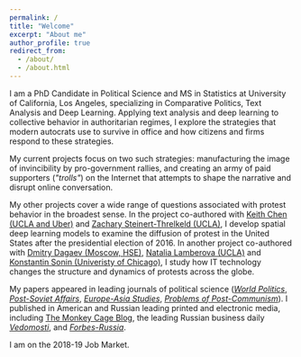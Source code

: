 ```yaml
---
permalink: /
title: "Welcome"
excerpt: "About me"
author_profile: true
redirect_from: 
  - /about/
  - /about.html
---
```



I am a PhD Candidate in Political Science and MS in Statistics at University of California, Los Angeles, specializing in Comparative Politics, Text Analysis and Deep Learning. Applying text analysis and deep learning to collective behavior in authoritarian regimes, I explore the strategies that modern autocrats use to survive in office and how citizens and firms respond to these strategies.

My current projects focus on two such strategies: manufacturing the image of invincibility by pro-government rallies, and creating an army of paid supporters (_"trolls"_) on the Internet that attempts to shape the narrative and disrupt online conversation. 

My other projects cover a wide range of questions associated with protest behavior in the broadest sense. In the project co-authored with [Keith Chen (UCLA and Uber)](http://www.anderson.ucla.edu/faculty/keith.chen/) and [Zachary Steinert-Threlkeld (UCLA)](https://zacharyst.com/), I develop spatial deep learning models to examine the diffusion of protest in the United States after the presidential election of 2016. In another project co-authored with [Dmitry Dagaev (Moscow, HSE)](https://www.hse.ru/en/staff/ddagaev), [Natalia Lamberova (UCLA)](https://sites.google.com/site/natalialamberova/) and [Konstantin Sonin (Univeristy of Chicago)](https://harris.uchicago.edu/directory/konstantin-sonin), I study how IT technology changes the structure and dynamics of protests across the globe.

My papers appeared in leading journals of political science ([_World Politics_](http://dx.doi.org/10.1017/S0043887114000215), [_Post-Soviet Affairs_](http://www.tandfonline.com/doi/full/10.1080/1060586X.2013.859434), [_Europe-Asia Studies_](http://www.tandfonline.com/doi/full/10.1080/09668136.2013.838055), [_Problems of Post-Communism_](https://www.tandfonline.com/doi/abs/10.2753/PPC1075-8216600203)). I published in American and Russian leading printed and electronic media, including [The Monkey Cage Blog](http://themonkeycage.org/2012/03/02/the-complicated-views-of-pro-and-anti-putin-protestors/), the leading Russian business daily [_Vedomosti_](https://www.vedomosti.ru/authors/anton-sobolev/documents), and [_Forbes-Russia_](http://www.forbes.ru/mneniya-column/siloviki/249581-nauchilsya-li-rossiiskii-biznes-zashchishchatsya-ot-silovikov).

I am on the 2018-19 Job Market.
